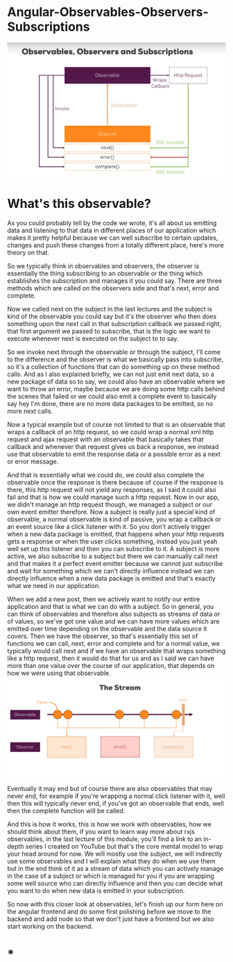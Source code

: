 # Angular-Observables-Observers-Subscriptions

![alt text](./images/Angular-Observables-Observers-Subscriptions.png)


# What's this observable? 

As you could probably tell by the code we wrote, it's all about us emitting data and listening to that data in different places of our application which makes it pretty helpful because we can well subscribe to certain updates, changes and push these changes from a totally different place, here's more theory on that.

So we typically think in observables and observers, the observer is essentially the thing subscribing to an observable or the thing which establishes the subscription and manages it you could say. There are three methods which are called on the observers side and that's next, error and complete.

Now we called next on the subject in the last lectures and the subject is kind of the observable you could say but it's the observer who then does something upon the next call in that subscription callback we passed right, that first argument we passed to subscribe, that is the logic we want to execute whenever next is executed on the subject to to say.

So we invoke next through the observable or through the subject, I'll come to the difference and the observer is what we basically pass into subscribe, so it's a collection of functions that can do something up on these method calls. And as I also explained briefly, we can not just emit next data, so a new package of data so to say, we could also  have an observable where we want to throw an error, maybe because we are doing some http calls behind the scenes that failed or we could also emit a complete event to basically say hey I'm done, there are no more data packages to be emitted, so no more next calls.

Now a typical example but of course not limited to that is an observable  that wraps a callback of an http request, so we could wrap a normal xml http request and ajax request with an observable that basically takes that callback and whenever that request gives us back a response, we instead use that observable to emit the response data or a possible error as a next or error message. 

And that is essentially what we could do, we could also complete the observable once the response is there because of course if the response is there, this http request will not yield any responses, as I said it could also fail and that is how we could manage such a http request. Now in our app,  we didn't manage an http request though, we managed a subject or our own event emitter therefore. Now a subject is really just a special kind of observable, a normal observable is kind of passive, you wrap a callback or an event source like a click listener with it. So you don't actively trigger when a new data package is emitted, that happens when your http requests gets a response or when the user clicks something, instead you just yeah well set up this listener and then you can subscribe to it. A subject is more active, we also subscribe to a subject but there we can manually call next and that makes it a perfect event emitter because we cannot just subscribe and wait for something which we can't directly influence instead we can directly influence when a new data package is emitted and that's exactly what we need in our application.

When we add a new post, then we actively want to notify our entire application  and that is what we can do with a subject. So in general, you can think of observables and therefore also subjects as streams of data or of values, so we've got one value and we can have more values which are emitted over time depending on the observable  and the data source it covers. Then we have the observer, so that's essentially this set of functions we can call, next, error and complete and for a normal value, we typically would call next and if we have an observable that wraps something like a http request, then it would do that for us and as I said we can have more than one value over the course of our application, that depends on how we were using that observable. ![alt text](./images/Angular-Observable-Observer-Stream.png)

Eventually it may end but of course there are also observables that may never end, for example if you're wrapping a normal click listener with it, well then this will typically never end, if you've got an observable that ends, well then the complete function will be called.

And this is how it works, this is how we work with observables, how we should think about them, if you want to learn way more about rxjs observables, in the last lecture of this module, you'll find a link to an in-depth series I created on YouTube but that's the core mental model to wrap your head around for now. We will mostly use the subject, we will indirectly use some observables and I will explain what they do when we use them  but in the end think of it as a stream of data which you can actively manage in the case of a subject or which is managed for you if you are wrapping some well source who can directly influence and then you can decide what you want to do when new data is emitted in your subscription.

So now with this closer look at observables, let's finish up our form here on the angular frontend and do some first polishing before we move to the backend and add node so that we don't just have a frontend  but we also start working on the backend.

# *

